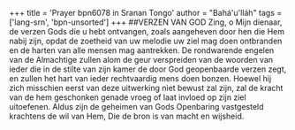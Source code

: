 +++
title = 'Prayer bpn6078 in Sranan Tongo'
author = "Bahá'u'lláh"
tags = ['lang-srn', 'bpn-unsorted']
+++
##VERZEN VAN GOD 
Zing, o Mijn dienaar, de verzen Gods die u hebt ontvangen, zoals aangeheven door hen die Hem nabij zijn, opdat de zoetheid van uw melodie uw ziel mag doen ontbranden en de harten van alle mensen mag aantrekken. De rondwarende engelen van de Almachtige zullen alom de geur verspreiden van de woorden van ieder die in de stilte van zijn kamer de door God geopenbaarde verzen zegt, en zullen het hart van ieder rechtvaardig mens doen bonzen. 
Hoewel hij zich misschien eerst van deze uitwerking niet bewust zal zijn, zal de kracht van de hem geschonken genade vroeg of laat invloed op zijn ziel uitoefenen. Aldus zijn de geheimen van Gods Openbaring vastgesteld krachtens de wil van Hem, Die de bron is van macht en wijsheid.
